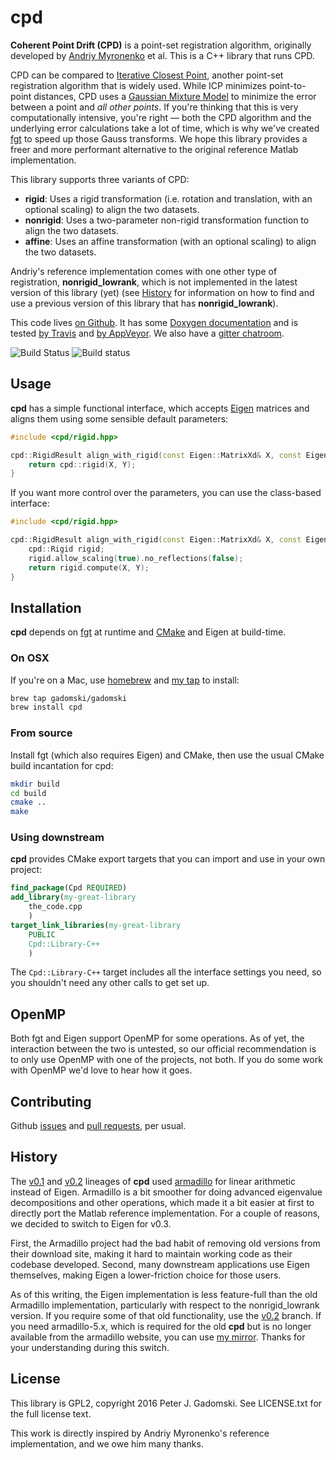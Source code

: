 # cpd

**Coherent Point Drift (CPD)** is a point-set registration algorithm, originally developed by [Andriy Myronenko](https://sites.google.com/site/myronenko/research/cpd) et al.
This is a C++ library that runs CPD.

CPD can be compared to [Iterative Closest Point](https://en.wikipedia.org/wiki/Iterative_closest_point), another point-set registration algorithm that is widely used.
While ICP minimizes point-to-point distances, CPD uses a [Gaussian Mixture Model](https://en.wikipedia.org/wiki/Mixture_model) to minimize the error between a point and *all other points*.
If you're thinking that this is very computationally intensive, you're right — both the CPD algorithm and the underlying error calculations take a lot of time, which is why we've created [fgt](https://github.com/gadomski/fgt) to speed up those Gauss transforms.
We hope this library provides a freer and more performant alternative to the original reference Matlab implementation.

This library supports three variants of CPD:

- **rigid**: Uses a rigid transformation (i.e. rotation and translation, with an optional scaling) to align the two datasets.
- **nonrigid**: Uses a two-parameter non-rigid transformation function to align the two datasets.
- **affine**: Uses an affine transformation (with an optional scaling) to align the two datasets.

Andriy's reference implementation comes with one other type of registration, **nonrigid_lowrank**, which is not implemented in the latest version of this library (yet) (see [History](#history) for information on how to find and use a previous version of this library that has **nonrigid_lowrank**).

This code lives [on Github](https://github.com/gadomski/cpd).
It has some [Doxygen documentation](http://gadomski.github.io/cpd) and is tested [by Travis](https://travis-ci.org/gadomski/cpd) and [by AppVeyor](https:://ci.appveyor.com/project/gadomski/cpd/branch/master).
We also have a [gitter chatroom](https://gitter.im/gadomski/cpd).

![Build Status](https://travis-ci.org/gadomski/fgt.svg?branch=master)
![Build status](https://ci.appveyor.com/api/projects/status/iktu9w7gt5bkb63p/branch/master?svg=true)

## Usage

**cpd** has a simple functional interface, which accepts [Eigen](http://eigen.tuxfamily.org/index.php?title=Main_Page) matrices and aligns them using some sensible default parameters:

```cpp
#include <cpd/rigid.hpp>

cpd::RigidResult align_with_rigid(const Eigen::MatrixXd& X, const Eigen::MatrixXd& Y) {
    return cpd::rigid(X, Y);
}
```

If you want more control over the parameters, you can use the class-based interface:

```cpp
#include <cpd/rigid.hpp>

cpd::RigidResult align_with_rigid(const Eigen::MatrixXd& X, const Eigen::MatrixXd& Y) {
    cpd::Rigid rigid;
    rigid.allow_scaling(true).no_reflections(false);
    return rigid.compute(X, Y);
}
```

## Installation

**cpd** depends on [fgt](https://github.com/gadomski/fgt) at runtime and [CMake](https://cmake.org/) and Eigen at build-time.

### On OSX

If you're on a Mac, use [homebrew](http://brew.sh/) and [my tap](https://github.com/gadomski/homebrew-gadomski) to install:

```bash
brew tap gadomski/gadomski
brew install cpd
```

### From source

Install fgt (which also requires Eigen) and CMake, then use the usual CMake build incantation for cpd:

```bash
mkdir build
cd build
cmake ..
make
```

### Using downstream

**cpd** provides CMake export targets that you can import and use in your own project:

```cmake
find_package(Cpd REQUIRED)
add_library(my-great-library
    the_code.cpp
    )
target_link_libraries(my-great-library
    PUBLIC
    Cpd::Library-C++
    )
```

The `Cpd::Library-C++` target includes all the interface settings you need, so you shouldn't need any other calls to get set up.

## OpenMP

Both fgt and Eigen support OpenMP for some operations.
As of yet, the interaction between the two is untested, so our official recommendation is to only use OpenMP with one of the projects, not both.
If you do some work with OpenMP we'd love to hear how it goes.

## Contributing

Github [issues](https://github.com/gadomski/cpd/issues) and [pull requests](https://github.com/gadomski/cpd/pulls), per usual.

## History

The [v0.1](https://github.com/gadomski/cpd/tree/v0.1) and [v0.2](https://github.com/gadomski/cpd/tree/v0.2) lineages of **cpd** used [armadillo](http://arma.sourceforge.net/) for linear arithmetic instead of Eigen.
Armadillo is a bit smoother for doing advanced eigenvalue decompositions and other operations, which made it a bit easier at first to directly port the Matlab reference implementation.
For a couple of reasons, we decided to switch to Eigen for v0.3.

First, the Armadillo project had the bad habit of removing old versions from their download site, making it hard to maintain working code as their codebase developed.
Second, many downstream applications use Eigen themselves, making Eigen a lower-friction choice for those users.

As of this writing, the Eigen implementation is less feature-full than the old Armadillo implementation, particularly with respect to the nonrigid_lowrank version.
If you require some of that old functionality, use the [v0.2](https://github.com/gadomski/cpd/tree/v0.2) branch.
If you need armadillo-5.x, which is required for the old **cpd** but is no longer available from the armadillo website, you can use [my mirror](https://github.com/gadomski/armadillo).
Thanks for your understanding during this switch.

## License

This library is GPL2, copyright 2016 Peter J. Gadomski.
See LICENSE.txt for the full license text.

This work is directly inspired by Andriy Myronenko's reference implementation, and we owe him many thanks.
